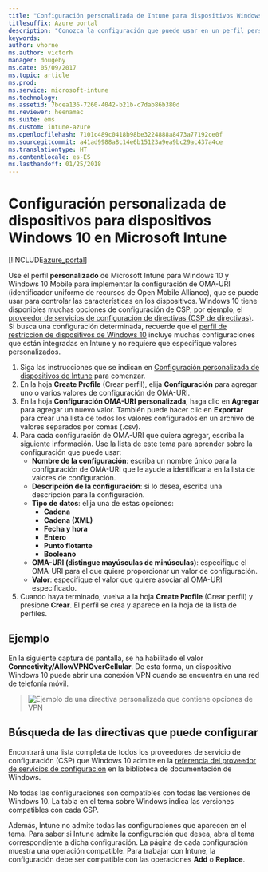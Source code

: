 ```yaml
---
title: "Configuración personalizada de Intune para dispositivos Windows 10"
titlesuffix: Azure portal
description: "Conozca la configuración que puede usar en un perfil personalizado de Windows 10."
keywords: 
author: vhorne
ms.author: victorh
manager: dougeby
ms.date: 05/09/2017
ms.topic: article
ms.prod: 
ms.service: microsoft-intune
ms.technology: 
ms.assetid: 7bcea136-7260-4042-b21b-c7dab86b380d
ms.reviewer: heenamac
ms.suite: ems
ms.custom: intune-azure
ms.openlocfilehash: 7101c489c0418b98be3224888a8473a77192ce0f
ms.sourcegitcommit: a41ad9988a8c14e6b15123a9ea9bc29ac437a4ce
ms.translationtype: HT
ms.contentlocale: es-ES
ms.lasthandoff: 01/25/2018
---
```

# <a name="custom-device-settings-for-windows-10-devices-in-microsoft-intune"></a>Configuración personalizada de dispositivos para dispositivos Windows 10 en Microsoft Intune

[!INCLUDE[azure_portal](./includes/azure_portal.md)]

 Use el perfil **personalizado** de Microsoft Intune para Windows 10 y Windows 10 Mobile para implementar la configuración de OMA-URI (identificador uniforme de recursos de Open Mobile Alliance), que se puede usar para controlar las características en los dispositivos. Windows 10 tiene disponibles muchas opciones de configuración de CSP, por ejemplo, el [proveedor de servicios de configuración de directivas (CSP de directivas)](https://technet.microsoft.com/itpro/windows/manage/how-it-pros-can-use-configuration-service-providers).
Si busca una configuración determinada, recuerde que el [perfil de restricción de dispositivos de Windows 10](device-restrictions-windows-10.md) incluye muchas configuraciones que están integradas en Intune y no requiere que especifique valores personalizados.

1. Siga las instrucciones que se indican en [Configuración personalizada de dispositivos de Intune](custom-settings-configure.md) para comenzar.
2. En la hoja **Create Profile** (Crear perfil), elija **Configuración** para agregar uno o varios valores de configuración de OMA-URI.
3. En la hoja **Configuración OMA-URI personalizada**, haga clic en **Agregar** para agregar un nuevo valor. También puede hacer clic en **Exportar** para crear una lista de todos los valores configurados en un archivo de valores separados por comas (.csv).
4. Para cada configuración de OMA-URI que quiera agregar, escriba la siguiente información. Use la lista de este tema para aprender sobre la configuración que puede usar:
    - **Nombre de la configuración**: escriba un nombre único para la configuración de OMA-URI que le ayude a identificarla en la lista de valores de configuración.
    - **Descripción de la configuración**: si lo desea, escriba una descripción para la configuración.
    - **Tipo de datos**: elija una de estas opciones:
        - **Cadena**
        - **Cadena (XML)**
        - **Fecha y hora**
        - **Entero**
        - **Punto flotante**
        - **Booleano**
    - **OMA-URI (distingue mayúsculas de minúsculas)**: especifique el OMA-URI para el que quiere proporcionar un valor de configuración.
    - **Valor**: especifique el valor que quiere asociar al OMA-URI especificado.
5. Cuando haya terminado, vuelva a la hoja **Create Profile** (Crear perfil) y presione **Crear**.
El perfil se crea y aparece en la hoja de la lista de perfiles.

## <a name="example"></a>Ejemplo
En la siguiente captura de pantalla, se ha habilitado el valor **Connectivity/AllowVPNOverCellular**. De esta forma, un dispositivo Windows 10 puede abrir una conexión VPN cuando se encuentra en una red de telefonía móvil.

> ![Ejemplo de una directiva personalizada que contiene opciones de VPN](./media/custom-policy-example.png)


## <a name="how-to-find-the-policies-you-can-configure"></a>Búsqueda de las directivas que puede configurar

Encontrará una lista completa de todos los proveedores de servicio de configuración (CSP) que Windows 10 admite en la [referencia del proveedor de servicios de configuración](https://msdn.microsoft.com/windows/hardware/commercialize/customize/mdm/configuration-service-provider-reference) en la biblioteca de documentación de Windows.

No todas las configuraciones son compatibles con todas las versiones de Windows 10. La tabla en el tema sobre Windows indica las versiones compatibles con cada CSP.

Además, Intune no admite todas las configuraciones que aparecen en el tema. Para saber si Intune admite la configuración que desea, abra el tema correspondiente a dicha configuración. La página de cada configuración muestra una operación compatible. Para trabajar con Intune, la configuración debe ser compatible con las operaciones **Add** o **Replace**.


